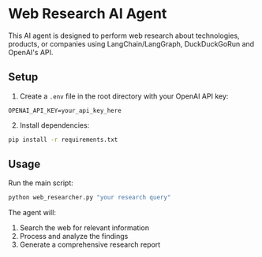 # Web Research AI Agent

This AI agent is designed to perform web research about technologies, products, or companies using LangChain/LangGraph, DuckDuckGoRun and OpenAI's API.

## Setup

1. Create a `.env` file in the root directory with your OpenAI API key:
```
OPENAI_API_KEY=your_api_key_here
```

2. Install dependencies:
```bash
pip install -r requirements.txt
```

## Usage

Run the main script:
```bash
python web_researcher.py "your research query"
```

The agent will:
1. Search the web for relevant information
2. Process and analyze the findings
3. Generate a comprehensive research report
